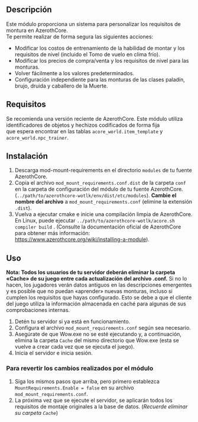 ## Descripción
Este módulo proporciona un sistema para personalizar los requisitos de montura en AzerothCore.  
Te permite realizar de forma segura las siguientes acciones:

* Modificar los costos de entrenamiento de la habilidad de montar y los requisitos de nivel (incluido el Tomo de vuelo en clima frío).
* Modificar los precios de compra/venta y los requisitos de nivel para las monturas.  
* Volver fácilmente a los valores predeterminados.
* Configuración independiente para las monturas de las clases paladín, brujo, druida y caballero de la Muerte.

## Requisitos
Se recomienda una versión reciente de AzerothCore. Este módulo utiliza identificadores de objetos y hechizos codificados de forma fija  
que espera encontrar en las tablas `acore_world.item_template` y `acore_world.npc_trainer`.

## Instalación
1. Descarga mod-mount-requirements en el directorio `modules` de tu fuente AzerothCore. 
2. Copia el archivo `mod_mount_requirements.conf.dist` de la carpeta `conf` en la carpeta de configuración del módulo de tu fuente AzerothCore. (`../path/to/azerothcore-wotlk/env/dist/etc/modules`). **Cambie el nombre del archivo** a `mod_mount_requirements.conf` (elimine la extensión `.dist`).
3. Vuelva a ejecutar cmake e inicie una compilación limpia de AzerothCore. En Linux, puede ejecutar `../path/to/azerothcore-wotlk/acore.sh compiler build` . (Consulte la documentación oficial de AzerothCore para obtener más información: https://www.azerothcore.org/wiki/installing-a-module).

## Uso
**Nota: Todos los usuarios de tu servidor deberán eliminar la carpeta «Cache» de su juego entre cada actualización del archivo .conf.** Si no lo hacen, los jugadores verán datos antiguos en las descripciones emergentes y es posible que no puedan «aprender» nuevas monturas, incluso si cumplen los requisitos que hayas configurado. Esto se debe a que el cliente del juego utiliza la información almacenada en caché para algunas de sus comprobaciones internas.  

1. Detén tu servidor si ya está en funcionamiento.  
2. Configura el archivo `mod_mount_requirements.conf` según sea necesario.  
3. Asegúrate de que Wow.exe no se esté ejecutando y, a continuación, elimina la carpeta `Cache` del mismo directorio que Wow.exe (esta se vuelve a crear cada vez que se ejecuta el juego).  
4. Inicia el servidor e inicia sesión.  

### Para revertir los cambios realizados por el módulo  
1. Siga los mismos pasos que arriba, pero primero establezca `MountRequirements.Enable = false` en su archivo `mod_mount_requirements.conf`.  
2. La próxima vez que se ejecute el servidor, se aplicarán todos los requisitos de montaje originales a la base de datos. (*Recuerde eliminar su carpeta `Cache`*)